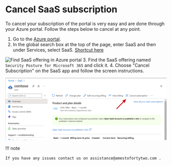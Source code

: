 # Cancel SaaS subscription

To cancel your subscription of the portal is very easy and are done through your Azure portal. Follow the steps below to cancel at any point.

1. Go to the [Azure portal](https://portal.azure.com/#home).
2. In the global search box at the top of the page, enter SaaS and then under Services, select SaaS. [Shortcut here](https://portal.azure.com/#view/HubsExtension/BrowseResourceBlade/resourceType/Microsoft.SaaS%2Fresources)

![Find SaaS offering in Azure portal](https://learn.microsoft.com/en-us/marketplace/media/saas-subscription-lifecycle-management/global-search-window.png)
3. Find the SaaS offering named ```Security Posture for Microsoft 365``` and click it.
4. Choose "Cancel Subscription" on the SaaS app and follow the screen instructions.

![Cancel SaaS offering](./media/cancel_saas_offering.png)

!!! note

    If you have any issues contact us on assistance@amestofortytwo.com .
